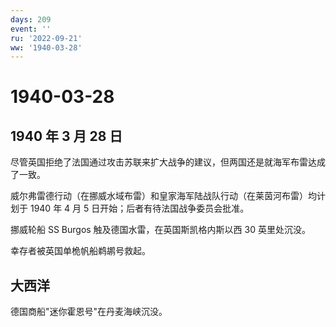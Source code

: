 ```yaml
---
days: 209
event: ''
ru: '2022-09-21'
ww: '1940-03-28'
---
```


# 1940-03-28

## 1940 年 3 月 28 日

尽管英国拒绝了法国通过攻击苏联来扩大战争的建议，但两国还是就海军布雷达成了一致。

威尔弗雷德行动（在挪威水域布雷）和皇家海军陆战队行动（在莱茵河布雷）均计划于
1940 年 4 月 5 日开始；后者有待法国战争委员会批准。

挪威轮船 SS Burgos 触及德国水雷，在英国斯凯格内斯以西 30 英里处沉没。

幸存者被英国单桅帆船鹈鹕号救起。

## 大西洋

德国商船"迷你霍恩号"在丹麦海峡沉没。